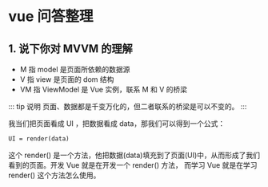 # vue 问答整理

## 1. 说下你对 MVVM 的理解
- M 指 model 是页面所依赖的数据源
- V 指 view 是页面的 dom 结构
- VM 指 ViewModel 是 Vue 实例，联系 M 和 V 的桥梁

::: tip 说明
页面、数据都是千变万化的，但二者联系的桥梁是可以不变的。
:::

我当们把页面看成 UI ，把数据看成 data，那我们可以得到一个公式：
```xml
UI = render(data)
```
这个 render() 是一个方法，他把数据(data)填充到了页面(UI)中，从而形成了我们看到的页面。开发 Vue 就是在开发一个 render() 方法， 而学习 Vue 就是在学习 render() 这个方法怎么使用。